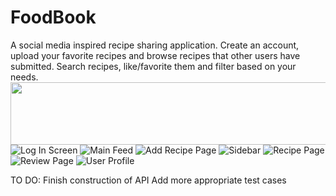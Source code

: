 # FoodBook

A social media inspired recipe sharing application. 
Create an account, upload your favorite recipes and browse recipes that other users have submitted. Search recipes, like/favorite them and
filter based on your needs.
<img src=http://i.imgur.com/DB6xxbG.png width=600 height=100 />
![Log In Screen](http://i.imgur.com/DB6xxbG.png "Log In Screen")
![Main Feed](http://i.imgur.com/yilrfOu.png "Main Feed")
![Add Recipe Page](http://i.imgur.com/YsDBQQ9.png "Add Recipe Page")
![Sidebar](http://i.imgur.com/Q0xlmH3.png "Sidebar")
![Recipe Page](http://i.imgur.com/VIXr48d.png "Recipe Page")
![Review Page](http://i.imgur.com/QNK8fhK.png "Review Page")
![User Profile](http://i.imgur.com/FU2ubhE.png "User Profile")

TO DO: Finish construction of API
       Add more appropriate test cases

